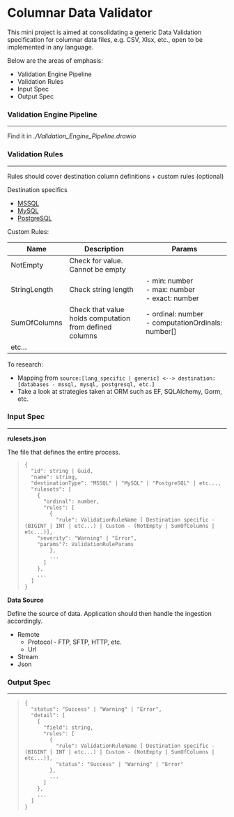 # Columnar Data Validator

This mini project is aimed at consolidating a generic Data Validation specification for columnar data files, e.g. CSV, Xlsx, etc., open to be implemented in any language.

Below are the areas of emphasis:

- Validation Engine Pipeline
- Validation Rules
- Input Spec
- Output Spec

### Validation Engine Pipeline

---

Find it in *./Validation_Engine_Pipeline.drawio*


### Validation Rules

---

Rules should cover destination column definitions + custom rules (optional)

Destination specifics

- [MSSQL](https://docs.microsoft.com/en-us/sql/t-sql/data-types/data-types-transact-sql?view=sql-server-ver15)
- [MySQL](https://dev.mysql.com/doc/refman/8.0/en/data-types.html)
- [PostgreSQL](https://www.postgresql.org/docs/9.5/datatype.html)

Custom Rules:

| Name         | Description                                             | Params                                                 |
| ------------ | ------------------------------------------------------- | ------------------------------------------------------ |
| NotEmpty     | Check for value. Cannot be empty                        |                                                        |
| StringLength | Check string length                                     | - min: number<br />- max: number<br />- exact: number  |
| SumOfColumns | Check that value holds computation from defined columns | - ordinal: number<br />- computationOrdinals: number[] |
| etc...       |                                                         |                                                        |


To research:

- Mapping from `source:[lang_specific | generic] <--> destination:[databases - mssql, mysql, postgresql, etc.]`
- Take a look at strategies taken at ORM such as EF, SQLAlchemy, Gorm, etc.

### Input Spec

---

**rulesets.json**

The file that defines the entire process.

>
> ```
> {
>   "id": string | Guid,
>   "name": string,
>   "destinationType": "MSSQL" | "MySQL" | "PostgreSQL" | etc...,
>   "rulesets": [
>     {
>       "ordinal": number,
>       "rules": [
>         {
>           "rule": ValidationRuleName [ Destination specific - (BIGINT | INT | etc...) | Custom - (NotEmpty | SumOfColumns | etc...)],
> 	  "severity": "Warning" | "Error",
> 	  "params"?: ValidationRuleParams
>         },
>         ...
>       ]
>     },
>     ...
>   ]
> }
> ```

**Data Source**

Define the source of data. Application should then handle the ingestion accordingly.

- Remote
  - Protocol - FTP, SFTP, HTTP, etc.
  - Url
- Stream
- Json

### Output Spec

---

> ```
> {
>   "status": "Success" | "Warning" | "Error",
>   "detail": [
>     {
>       "field": string,
>       "rules": [
>         {
>           "rule": ValidationRuleName [ Destination specific - (BIGINT | INT | etc...) | Custom - (NotEmpty | SumOfColumns | etc...)],
>           "status": "Success" | "Warning" | "Error"
>         },
>         ...
>       ]
>     },
>     ...
>   ]
> }
> ```
